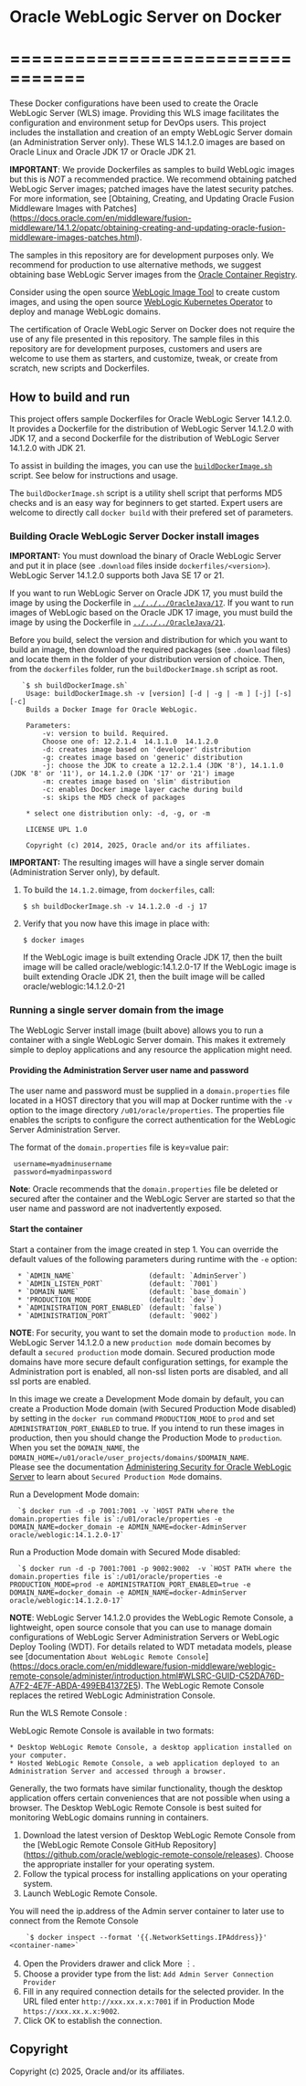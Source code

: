 # Oracle WebLogic Server on Docker
# =================================
These Docker configurations have been used to create the Oracle WebLogic Server (WLS) image. Providing this WLS image facilitates the configuration and environment setup for DevOps users. This project includes the installation and creation of an empty WebLogic Server domain (an Administration Server only). These WLS 14.1.2.0 images are based on Oracle Linux and Oracle JDK 17 or Oracle JDK 21.

**IMPORTANT**: We provide Dockerfiles as samples to build WebLogic images but this is _NOT_ a recommended practice. We recommend obtaining patched WebLogic Server images; patched images have the latest security patches. For more information, see [Obtaining, Creating, and Updating Oracle Fusion Middleware Images with Patches] (<https://docs.oracle.com/en/middleware/fusion-middleware/14.1.2/opatc/obtaining-creating-and-updating-oracle-fusion-middleware-images-patches.html>).

The samples in this repository are for development purposes only. We recommend for production to use alternative methods, we suggest obtaining base WebLogic Server images from the [Oracle Container Registry](<https://oracle.github.io/weblogic-kubernetes-operator/userguide/base-images/ocr-images/>).

Consider using the open source [WebLogic Image Tool](<https://oracle.github.io/weblogic-kubernetes-operator/userguide/base-images/custom-images/>) to create custom images, and using the open source [WebLogic Kubernetes Operator](<https://oracle.github.io/weblogic-kubernetes-operator/>) to deploy and manage WebLogic domains.

The certification of Oracle WebLogic Server on Docker does not require the use of any file presented in this repository. The sample files in this repository are for development purposes, customers and users are welcome to use them as starters, and customize, tweak, or create from scratch, new scripts and Dockerfiles.


## How to build and run
This project offers sample Dockerfiles for Oracle WebLogic Server 14.1.2.0. It provides a Dockerfile for the distribution of WebLogic Server 14.1.2.0 with JDK 17, and a second Dockerfile for the distribution of WebLogic Server 14.1.2.0 with JDK 21.

To assist in building the images, you can use the [`buildDockerImage.sh`](dockerfiles/buildDockerImage.sh) script. See below for instructions and usage.

The `buildDockerImage.sh` script is a utility shell script that performs MD5 checks and is an easy way for beginners to get started. Expert users are welcome to directly call `docker build` with their prefered set of parameters.

### Building Oracle WebLogic Server Docker install images
**IMPORTANT:** You must download the binary of Oracle WebLogic Server and put it in place (see `.download` files inside `dockerfiles/<version>`).  WebLogic Server 14.1.2.0 supports both Java SE 17 or 21.

If you want to run WebLogic Server on Oracle JDK 17, you must build the image by using the Dockerfile in [`../../../OracleJava/17`](<https://github.com/oracle/docker-images/tree/master/OracleJava/17>). If you want to run images of WebLogic based on the Oracle JDK 17 image, you must build the image by using the Dockerfile in [`../../../OracleJava/21`](<https://github.com/oracle/docker-images/tree/master/OracleJava/21>).

Before you build, select the version and distribution for which you want to build an image, then download the required packages (see `.download` files) and locate them in the folder of your distribution version of choice. Then, from the `dockerfiles` folder, run the `buildDockerImage.sh` script as root.

       `$ sh buildDockerImage.sh`
        Usage: buildDockerImage.sh -v [version] [-d | -g | -m ] [-j] [-s] [-c]
        Builds a Docker Image for Oracle WebLogic.

        Parameters:
            -v: version to build. Required.
            Choose one of: 12.2.1.4  14.1.1.0  14.1.2.0  
            -d: creates image based on 'developer' distribution
            -g: creates image based on 'generic' distribution
            -j: choose the JDK to create a 12.2.1.4 (JDK '8'), 14.1.1.0 (JDK '8' or '11'), or 14.1.2.0 (JDK '17' or '21') image
            -m: creates image based on 'slim' distribution
            -c: enables Docker image layer cache during build
            -s: skips the MD5 check of packages

        * select one distribution only: -d, -g, or -m

        LICENSE UPL 1.0

        Copyright (c) 2014, 2025, Oracle and/or its affiliates.


**IMPORTANT:** The resulting images will have a single server domain (Administration Server only), by default.


  1. To build the `14.1.2.0`image, from `dockerfiles`, call:

        `$ sh buildDockerImage.sh -v 14.1.2.0 -d -j 17`

  2. Verify that you now have this image in place with:

        `$ docker images`

     If the WebLogic image is built extending Oracle JDK 17, then the built image will be called oracle/weblogic:14.1.2.0-17
     If the WebLogic image is built extending Oracle JDK 21, then the built image will be called oracle/weblogic:14.1.2.0-21
 

### Running a single server domain from the image
The WebLogic Server install image (built above) allows you to run a container with a single WebLogic Server domain.  This makes it extremely simple to deploy applications and any resource the application might need.

#### Providing the Administration Server user name and password
The user name and password must be supplied in a `domain.properties` file located in a HOST directory that you will map at Docker runtime with the `-v` option to the image directory `/u01/oracle/properties`. The properties file enables the scripts to configure the correct authentication for the WebLogic Server Administration Server.

The format of the `domain.properties` file is key=value pair:

     username=myadminusername
     password=myadminpassword

**Note**: Oracle recommends that the `domain.properties` file be deleted or secured after the container and the WebLogic Server are started so that the user name and password are not inadvertently exposed.

#### Start the container
Start a container from the image created in step 1.
You can override the default values of the following parameters during runtime with the `-e` option:

      * `ADMIN_NAME`                  (default: `AdminServer`)
      * `ADMIN_LISTEN_PORT`           (default: `7001`)
      * `DOMAIN_NAME`                 (default: `base_domain`)
      * 'PRODUCTION_MODE              (default: `dev`)
      * `ADMINISTRATION_PORT_ENABLED` (default: `false`)
      * `ADMINISTRATION_PORT`         (default: `9002`)

**NOTE**: For security, you want to set the domain mode to `production mode`. In WebLogic Server 14.1.2.0 a new `production mode` domain becomes by default a `secured production` mode domain. Secured production mode domains have more secure default configuration settings, for example the Administration port is enabled, all non-ssl listen ports are disabled, and all ssl ports are enabled. 

In this image we create a Development Mode domain by default, you can create a Production Mode domain (with Secured Production Mode disabled) by setting in the `docker run` command `PRODUCTION_MODE` to `prod` and set `ADMINISTRATION_PORT_ENABLED` to true. If you intend to run these images in production, then you should change the Production Mode to `production`. When you set the `DOMAIN_NAME`, the `DOMAIN_HOME=/u01/oracle/user_projects/domains/$DOMAIN_NAME`.  
Please see the documentation [Administering Security for Oracle WebLogic Server](<https://docs.oracle.com/en/middleware/fusion-middleware/weblogic-server/14.1.2/secmg/using-secured-production-mode.html#GUID-9ED2EF38-F763-4999-80ED-27A3FBCB9D7Di>) to learn about `Secured Production Mode` domains.


Run a Development Mode domain:

      `$ docker run -d -p 7001:7001 -v `HOST PATH where the domain.properties file is`:/u01/oracle/properties -e DOMAIN_NAME=docker_domain -e ADMIN_NAME=docker-AdminServer oracle/weblogic:14.1.2.0-17`

Run a Production Mode domain with Secured Mode disabled:

      `$ docker run -d -p 7001:7001 -p 9002:9002  -v `HOST PATH where the domain.properties file is`:/u01/oracle/properties -e PRODUCTION_MODE=prod -e ADMINISTRATION_PORT_ENABLED=true -e DOMAIN_NAME=docker_domain -e ADMIN_NAME=docker-AdminServer oracle/weblogic:14.1.2.0-17`

**NOTE**: WebLogic Server 14.1.2.0 provides the WebLogic Remote Console, a lightweight, open source console that you can use to manage domain configurations of WebLogic Server Administration Servers or WebLogic Deploy Tooling (WDT).
For details related to WDT metadata models, please see [documentation `About WebLogic Remote Console`] (<https://docs.oracle.com/en/middleware/fusion-middleware/weblogic-remote-console/administer/introduction.html#WLSRC-GUID-C52DA76D-A7F2-4E7F-ABDA-499EB41372E5>).  The WebLogic Remote Console replaces the retired WebLogic Administration Console.

Run the WLS Remote Console :

WebLogic Remote Console is available in two formats:

    * Desktop WebLogic Remote Console, a desktop application installed on your computer.
    * Hosted WebLogic Remote Console, a web application deployed to an Administration Server and accessed through a browser.

Generally, the two formats have similar functionality, though the desktop application offers certain conveniences that are not possible when using a browser. The Desktop WebLogic Remote Console is best suited for monitoring WebLogic domains running in containers.

1. Download the latest version of Desktop WebLogic Remote Console from the [WebLogic Remote Console GitHub Repository] (<https://github.com/oracle/weblogic-remote-console/releases>). Choose the appropriate installer for your operating system.
2. Follow the typical process for installing applications on your operating system.
3. Launch WebLogic Remote Console.

You will need the ip.address of the Admin server container to later use to connect from the Remote Console

        `$ docker inspect --format '{{.NetworkSettings.IPAddress}}' <container-name>`

4. Open the Providers drawer and click More ︙.
5. Choose a provider type from the list:
     `Add Admin Server Connection Provider`
6. Fill in any required connection details for the selected provider.  In the URL filed enter `http://xxx.xx.x.x:7001` if in Production Mode `https://xxx.xx.x.x:9002`.
7. Click OK to establish the connection.

## Copyright
Copyright (c) 2025, Oracle and/or its affiliates.
